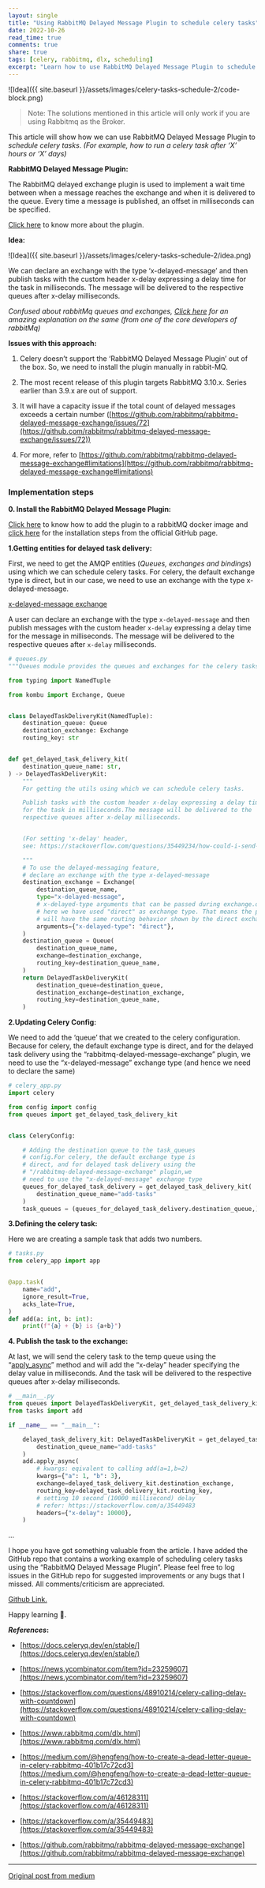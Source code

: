 ```yaml
---
layout: single
title: "Using RabbitMQ Delayed Message Plugin to schedule celery tasks"
date: 2022-10-26
read_time: true
comments: true
share: true
tags: [celery, rabbitmq, dlx, scheduling]
excerpt: "Learn how to use RabbitMQ Delayed Message Plugin to schedule celery tasks."
---
```




![Idea]({{ site.baseurl }}/assets/images/celery-tasks-schedule-2/code-block.png)

> Note: The solutions mentioned in this article will only work if you are using Rabbitmq as the Broker.

This article will show how we can use RabbitMQ Delayed Message Plugin to *schedule celery tasks*. *(For example, how to run a celery task after ‘X’ hours or ‘X’ days)*

**RabbitMQ Delayed Message Plugin:**

The RabbitMQ delayed exchange plugin is used to implement a wait time between when a message reaches the exchange and when it is delivered to the queue. Every time a message is published, an offset in milliseconds can be specified.

[Click here](https://github.com/rabbitmq/rabbitmq-delayed-message-exchange) to know more about the plugin.

**Idea:**

![Idea]({{ site.baseurl }}/assets/images/celery-tasks-schedule-2/idea.png)


We can declare an exchange with the type ‘x-delayed-message’ and then publish tasks with the custom header x-delay expressing a delay time for the task in milliseconds. The message will be delivered to the respective queues after x-delay milliseconds.

*Confused about rabbitMq queues and exchanges, [Click here](https://www.quora.com/Why-does-RabbitMQ-have-both-exchanges-and-queues-Is-there-any-purpose-to-exchanges-beyond-the-multi-core-performance-improvement-of-having-separate-Erlang-processes-for-each-one/answer/Alvaro-Videla?ch=15&oid=3619117&share=d3416188&srid=hgBpk&target_type=answer) for an amazing explanation on the same (from one of the core developers of rabbitMq)*

**Issues with this approach:**

1. Celery doesn’t support the ‘RabbitMQ Delayed Message Plugin’ out of the box. So, we need to install the plugin manually in rabbit-MQ.

1. The most recent release of this plugin targets RabbitMQ 3.10.x. Series earlier than 3.9.x are out of support.

1. It will have a capacity issue if the total count of delayed messages exceeds a certain number ([https://github.com/rabbitmq/rabbitmq-delayed-message-exchange/issues/72](https://github.com/rabbitmq/rabbitmq-delayed-message-exchange/issues/72))

1. For more, refer to [https://github.com/rabbitmq/rabbitmq-delayed-message-exchange#limitations](https://github.com/rabbitmq/rabbitmq-delayed-message-exchange#limitations)

### Implementation steps

**0. Install the RabbitMQ Delayed Message Plugin:**

[Click here](https://stackoverflow.com/a/52819989) to know how to add the plugin to a rabbitMQ docker image and [click here](https://github.com/rabbitmq/rabbitmq-delayed-message-exchange#installation) for the installation steps from the official GitHub page.

**1.Getting entities for delayed task delivery:**

First, we need to get the AMQP entities (*Queues, exchanges and bindings*) using which we can schedule celery tasks. For celery, the default exchange type is direct, but in our case, we need to use an exchange with the type x-delayed-message.

[x-delayed-message exchange](https://github.com/rabbitmq/rabbitmq-delayed-message-exchange#rabbitmq-delayed-message-plugin)

A user can declare an exchange with the type `x-delayed-message` and then publish messages with the custom header `x-delay` expressing a delay time for the message in milliseconds. The message will be delivered to the respective queues after `x-delay` milliseconds.

```python
# queues.py
"""Queues module provides the queues and exchanges for the celery tasks."""

from typing import NamedTuple

from kombu import Exchange, Queue


class DelayedTaskDeliveryKit(NamedTuple):
    destination_queue: Queue
    destination_exchange: Exchange
    routing_key: str


def get_delayed_task_delivery_kit(
    destination_queue_name: str,
) -> DelayedTaskDeliveryKit:
    """
    For getting the utils using which we can schedule celery tasks.

    Publish tasks with the custom header x-delay expressing a delay time
    for the task in milliseconds.The message will be delivered to the
    respective queues after x-delay milliseconds.


    (For setting 'x-delay' header,
    see: https://stackoverflow.com/questions/35449234/how-could-i-send-a-delayed-message-in-rabbitmq-using-the-rabbitmq-delayed-messag )

    """
    # To use the delayed-messaging feature,
    # declare an exchange with the type x-delayed-message
    destination_exchange = Exchange(
        destination_queue_name,
        type="x-delayed-message",
        # x-delayed-type arguments that can be passed during exchange.declare.
        # here we have used "direct" as exchange type. That means the plugin
        # will have the same routing behavior shown by the direct exchange.
        arguments={"x-delayed-type": "direct"},
    )
    destination_queue = Queue(
        destination_queue_name,
        exchange=destination_exchange,
        routing_key=destination_queue_name,
    )
    return DelayedTaskDeliveryKit(
        destination_queue=destination_queue,
        destination_exchange=destination_exchange,
        routing_key=destination_queue_name,
    )
```

**2.Updating Celery Config:**

We need to add the ‘queue’ that we created to the celery configuration. Because for celery, the default exchange type is direct, and for the delayed task delivery using the “rabbitmq-delayed-message-exchange” plugin, we need to use the “x-delayed-message” exchange type (and hence we need to declare the same)
```python
# celery_app.py
import celery

from config import config
from queues import get_delayed_task_delivery_kit


class CeleryConfig:

    # Adding the destination queue to the task_queues
    # config.For celery, the default exchange type is
    # direct, and for delayed task delivery using the
    # "/rabbitmq-delayed-message-exchange" plugin,we
    # need to use the "x-delayed-message" exchange type
    queues_for_delayed_task_delivery = get_delayed_task_delivery_kit(
        destination_queue_name="add-tasks"
    )
    task_queues = (queues_for_delayed_task_delivery.destination_queue,)
```
**3.Defining the celery task:**

Here we are creating a sample task that adds two numbers.
```python
# tasks.py
from celery_app import app


@app.task(
    name="add",
    ignore_result=True,
    acks_late=True,
)
def add(a: int, b: int):
    print(f"{a} + {b} is {a+b}")
```

**4. Publish the task to the exchange:**

At last, we will send the celery task to the temp queue using the “[apply_async](https://docs.celeryq.dev/en/stable/reference/celery.app.task.html#celery.app.task.Task.apply_async)” method and will add the “x-delay” header specifying the delay value in milliseconds. And the task will be delivered to the respective queues after x-delay milliseconds.

```python
# __main__.py
from queues import DelayedTaskDeliveryKit, get_delayed_task_delivery_kit
from tasks import add

if __name__ == "__main__":

    delayed_task_delivery_kit: DelayedTaskDeliveryKit = get_delayed_task_delivery_kit(
        destination_queue_name="add-tasks"
    )
    add.apply_async(
        # kwargs: eqivalent to calling add(a=1,b=2)
        kwargs={"a": 1, "b": 3},
        exchange=delayed_task_delivery_kit.destination_exchange,
        routing_key=delayed_task_delivery_kit.routing_key,
        # setting 10 second (10000 millisecond) delay
        # refer: https://stackoverflow.com/a/35449483
        headers={"x-delay": 10000},
    )

```
…

I hope you have got something valuable from the article. I have added the GitHub repo that contains a working example of scheduling celery tasks using the “RabbitMQ Delayed Message Plugin”. Please feel free to log issues in the GitHub repo for suggested improvements or any bugs that I missed. All comments/criticism are appreciated.

[Github Link.](https://github.com/anandhu-gopi/RabbitMQ-Delayed-Message-Plugin-to-schedule-celery-tasks)

Happy learning 🙂.

***References*:**

* [https://docs.celeryq.dev/en/stable/](https://docs.celeryq.dev/en/stable/)

* [https://news.ycombinator.com/item?id=23259607](https://news.ycombinator.com/item?id=23259607)

* [https://stackoverflow.com/questions/48910214/celery-calling-delay-with-countdown](https://stackoverflow.com/questions/48910214/celery-calling-delay-with-countdown)

* [https://www.rabbitmq.com/dlx.html](https://www.rabbitmq.com/dlx.html)

* [https://medium.com/@hengfeng/how-to-create-a-dead-letter-queue-in-celery-rabbitmq-401b17c72cd3](https://medium.com/@hengfeng/how-to-create-a-dead-letter-queue-in-celery-rabbitmq-401b17c72cd3)

* [https://stackoverflow.com/a/46128311](https://stackoverflow.com/a/46128311)

* [https://stackoverflow.com/a/35449483](https://stackoverflow.com/a/35449483)

* [https://github.com/rabbitmq/rabbitmq-delayed-message-exchange](https://github.com/rabbitmq/rabbitmq-delayed-message-exchange)

---

[Original post from medium](https://blog.devops.dev/how-to-schedule-celery-tasks-part-2-320b40d39945)